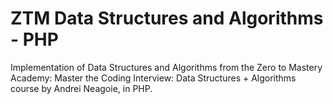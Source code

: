 # ZTM Data Structures and Algorithms - PHP

Implementation of Data Structures and Algorithms from the Zero to Mastery Academy: Master the Coding Interview: Data Structures + Algorithms course by Andrei Neagoie, in PHP.